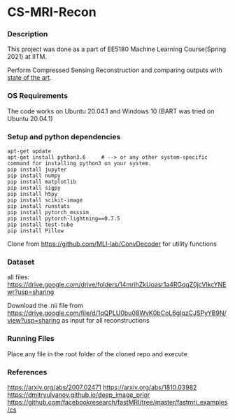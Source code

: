 # CS-MRI-Recon

### Description
This project was done as a part of EE5180 Machine Learning Course(Spring 2021) at IITM.

Perform Compressed Sensing Reconstruction and comparing outputs with [state of the art](https://github.com/MLI-lab/ConvDecoder). <br> 

### OS Requirements
The code works on Ubuntu 20.04.1 and Windows 10
(BART was tried on Ubuntu 20.04.1)

### Setup and python dependencies
    apt-get update
    apt-get install python3.6     # --> or any other system-specific command for installing python3 on your system.
	pip install jupyter
	pip install numpy
	pip install matplotlib
	pip install sigpy
	pip install h5py
	pip install scikit-image
	pip install runstats
	pip install pytorch_msssim
	pip install pytorch-lightning==0.7.5
	pip install test-tube
	pip install Pillow
Clone from https://github.com/MLI-lab/ConvDecoder for utility functions

### Dataset
all files: https://drive.google.com/drive/folders/14mrihZkUoasr1a4RGqqZ0jcVIkcYNEwr?usp=sharing

Download the .nii file from https://drive.google.com/file/d/1qQPLU0bu08WvK0bCoL6gIqzCJSPyYB9N/view?usp=sharing as input for all reconstructions

### Running Files
Place any file in the root folder of the cloned repo and execute

### References
https://arxiv.org/abs/2007.02471
https://arxiv.org/abs/1810.03982
https://dmitryulyanov.github.io/deep_image_prior
https://github.com/facebookresearch/fastMRI/tree/master/fastmri_examples/cs

